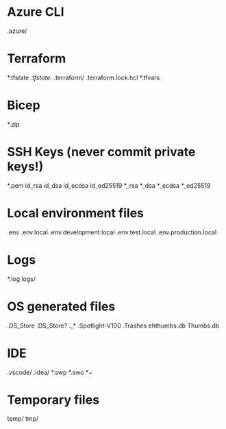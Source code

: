 # Azure CLI
.azure/

# Terraform
*.tfstate
*.tfstate.*
.terraform/
.terraform.lock.hcl
*.tfvars

# Bicep
*.zip

# SSH Keys (never commit private keys!)
*.pem
id_rsa
id_dsa
id_ecdsa
id_ed25519
*_rsa
*_dsa
*_ecdsa
*_ed25519

# Local environment files
.env
.env.local
.env.development.local
.env.test.local
.env.production.local

# Logs
*.log
logs/

# OS generated files
.DS_Store
.DS_Store?
._*
.Spotlight-V100
.Trashes
ehthumbs.db
Thumbs.db

# IDE
.vscode/
.idea/
*.swp
*.swo
*~

# Temporary files
temp/
tmp/